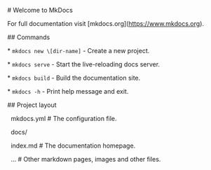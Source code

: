 \# Welcome to MkDocs



For full documentation visit \[mkdocs.org](https://www.mkdocs.org).



\## Commands



\* `mkdocs new \[dir-name]` - Create a new project.

\* `mkdocs serve` - Start the live-reloading docs server.

\* `mkdocs build` - Build the documentation site.

\* `mkdocs -h` - Print help message and exit.



\## Project layout



&nbsp;   mkdocs.yml    # The configuration file.

&nbsp;   docs/

&nbsp;       index.md  # The documentation homepage.

&nbsp;       ...       # Other markdown pages, images and other files.



